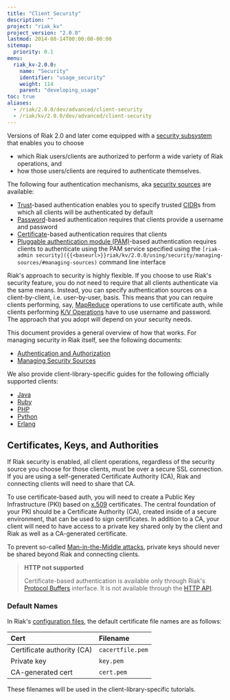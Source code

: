 ```yaml
---
title: "Client Security"
description: ""
project: "riak_kv"
project_version: "2.0.0"
lastmod: 2014-08-14T00:00:00-00:00
sitemap:
  priority: 0.1
menu:
  riak_kv-2.0.0:
    name: "Security"
    identifier: "usage_security"
    weight: 114
    parent: "developing_usage"
toc: true
aliases:
  - /riak/2.0.0/dev/advanced/client-security
  - /riak/kv/2.0.0/dev/advanced/client-security
---
```


Versions of Riak 2.0 and later come equipped with a [security subsystem]({{<baseurl>}}riak/kv/2.0.0/using/security/basics) that enables you to choose

* which Riak users/clients are authorized to perform a wide variety of
  Riak operations, and
* how those users/clients are required to authenticate themselves.

The following four authentication mechanisms, aka [security sources]({{<baseurl>}}riak/kv/2.0.0/using/security/managing-sources/) are available:

* [Trust]({{<baseurl>}}riak/kv/2.0.0/using/security/managing-sources/#trust-based-authentication)-based
  authentication enables you to specify trusted
  [CIDR](http://en.wikipedia.org/wiki/Classless_Inter-Domain_Routing)s
  from which all clients will be authenticated by default
* [Password]({{<baseurl>}}riak/kv/2.0.0/using/security/managing-sources/#password-based-authentication)-based authentication requires
  that clients provide a username and password
* [Certificate]({{<baseurl>}}riak/kv/2.0.0/using/security/managing-sources/#certificate-based-authentication)-based authentication
  requires that clients
* [Pluggable authentication module (PAM)]({{<baseurl>}}riak/kv/2.0.0/using/security/managing-sources/#pam-based-authentication)-based authentication requires
  clients to authenticate using the PAM service specified using the
  `[riak-admin security]({{<baseurl>}}riak/kv/2.0.0/using/security/managing-sources/#managing-sources)`
  command line interface

Riak's approach to security is highly flexible. If you choose to use
Riak's security feature, you do not need to require that all clients
authenticate via the same means. Instead, you can specify authentication
sources on a client-by-client, i.e. user-by-user, basis. This means that
you can require clients performing, say, [MapReduce]({{<baseurl>}}riak/kv/2.0.0/developing/usage/mapreduce/)
operations to use certificate auth, while clients performing [K/V Operations]({{<baseurl>}}riak/kv/2.0.0/developing/usage) have to use username and password. The approach
that you adopt will depend on your security needs.

This document provides a general overview of how that works. For
managing security in Riak itself, see the following documents:

* [Authentication and Authorization]({{<baseurl>}}riak/kv/2.0.0/using/security/basics)
* [Managing Security Sources]({{<baseurl>}}riak/kv/2.0.0/using/security/managing-sources/)

We also provide client-library-specific guides for the following
officially supported clients:

* [Java]({{<baseurl>}}riak/kv/2.0.0/developing/usage/security/java)
* [Ruby]({{<baseurl>}}riak/kv/2.0.0/developing/usage/security/ruby)
* [PHP]({{<baseurl>}}riak/kv/2.0.0/developing/usage/security/php)
* [Python]({{<baseurl>}}riak/kv/2.0.0/developing/usage/security/python)
* [Erlang]({{<baseurl>}}riak/kv/2.0.0/developing/usage/security/erlang)

## Certificates, Keys, and Authorities

If Riak security is enabled, all client operations, regardless of the
security source you choose for those clients, must be over a secure SSL
connection. If you are using a self-generated Certificate Authority
(CA), Riak and connecting clients will need to share that CA.

To use certificate-based auth, you will need to create a Public Key
Infrastructure (PKI) based on
[x.509](http://en.wikipedia.org/wiki/X.509) certificates. The central
foundation of your PKI should be a Certificate Authority (CA), created
inside of a secure environment, that can be used to sign certificates.
In addition to a CA, your client will need to have access to a private
key shared only by the client and Riak as well as a CA-generated
certificate.

To prevent so-called [Man-in-the-Middle
attacks](http://en.wikipedia.org/wiki/Man-in-the-middle_attack), private
keys should never be shared beyond Riak and connecting clients.

> **HTTP not supported**
>
> Certificate-based authentication is available only through Riak's
[Protocol Buffers]({{<baseurl>}}riak/kv/2.0.0/developing/api/protocol-buffers/) interface. It is not available through the
[HTTP API]({{<baseurl>}}riak/kv/2.0.0/developing/api/http).

### Default Names

In Riak's [configuration files]({{<baseurl>}}riak/kv/2.0.0/configuring/reference/#security), the
default certificate file names are as follows:

Cert | Filename
:----|:-------
Certificate authority (CA) | `cacertfile.pem`
Private key | `key.pem`
CA-generated cert | `cert.pem`

These filenames will be used in the client-library-specific tutorials.

